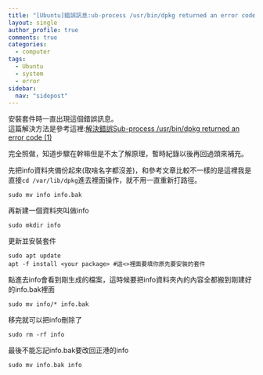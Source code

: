 ```yaml
---
title: "[Ubuntu]錯誤訊息:ub-process /usr/bin/dpkg returned an error code (1)"
layout: single
author_profile: true
comments: true
categories:
  - computer
tags:
  - Ubuntu
  - system
  - error
sidebar:
  nav: "sidepost"
---
```

安裝套件時一直出現這個錯誤訊息。  
這篇解決方法是參考這裡:[解決錯誤Sub-process /usr/bin/dpkg returned an error code (1)](https://sites.google.com/a/cnsrl.cycu.edu.tw/da-shu-bi-ji/solve-bug/jiejuecuowusub-processusrbindpkgreturnedanerrorcode1)

完全照做，知道步驟在幹嘛但是不太了解原理，暫時紀錄以後再回過頭來補充。

先把info資料夾備份起來(取啥名字都沒差)，和參考文章比較不一樣的是這裡我是直接`cd /var/lib/dpkg`進去裡面操作，就不用一直重新打路徑。
```
sudo mv info info.bak
```

再新建一個資料夾叫做info
```
sudo mkdir info
```

更新並安裝套件
``` 
sudo apt update
apt -f install <your package> #這<>裡面要填你原先要安裝的套件
```

點進去info會看到剛生成的檔案，這時候要把info資料夾內的內容全都搬到剛建好的info.bak裡面
```
sudo mv info/* info.bak
```

移完就可以把info刪除了
```
sudo rm -rf info
```

最後不能忘記info.bak要改回正港的info
```
sudo mv info.bak info
```